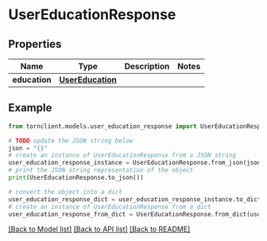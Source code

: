 # UserEducationResponse


## Properties

Name | Type | Description | Notes
------------ | ------------- | ------------- | -------------
**education** | [**UserEducation**](UserEducation.md) |  | 

## Example

```python
from tornclient.models.user_education_response import UserEducationResponse

# TODO update the JSON string below
json = "{}"
# create an instance of UserEducationResponse from a JSON string
user_education_response_instance = UserEducationResponse.from_json(json)
# print the JSON string representation of the object
print(UserEducationResponse.to_json())

# convert the object into a dict
user_education_response_dict = user_education_response_instance.to_dict()
# create an instance of UserEducationResponse from a dict
user_education_response_from_dict = UserEducationResponse.from_dict(user_education_response_dict)
```
[[Back to Model list]](../README.md#documentation-for-models) [[Back to API list]](../README.md#documentation-for-api-endpoints) [[Back to README]](../README.md)


